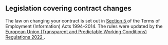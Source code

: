 ##  Legislation covering contract changes

The law on changing your contract is set out in [ Section 5
](http://www.irishstatutebook.ie/1994/en/act/pub/0005/sec0005.html#zza5y1994s5)
of the Terms of Employment (Information) Acts 1994–2014. The rules were
updated by the [ European Union (Transparent and Predictable Working
Conditions) Regulations 2022
](https://www.irishstatutebook.ie/eli/2022/si/686/made/en/print) .

